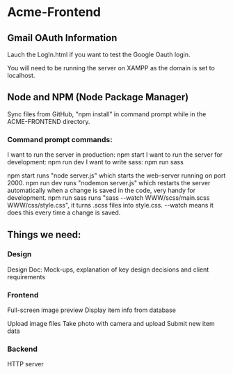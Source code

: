 # Acme-Frontend

## Gmail OAuth Information
Lauch the LogIn.html if you want to test the Google Oauth login. 

You will need to be running the server on XAMPP as the domain is set to localhost.

## Node and NPM (Node Package Manager)
Sync files from GitHub, "npm install" in command prompt while in the ACME-FRONTEND directory.

### Command prompt commands:
I want to run the server in production: npm start
I want to run the server for development: npm run dev
I want to write sass: npm run sass

npm start runs "node server.js" which starts the web-server running on port 2000.
npm run dev runs "nodemon server.js" which restarts the server automatically when a change is saved in the code, very handy for development.
npm run sass runs "sass --watch WWW/scss/main.scss WWW/css/style.css", it turns .scss files into style.css. --watch means it does this every time a change is saved.

## Things we need:
### Design
Design Doc: Mock-ups, explanation of key design decisions and client requirements

### Frontend
Full-screen image preview
Display item info from database

Upload image files
Take photo with camera and upload
Submit new item data

### Backend
HTTP server
